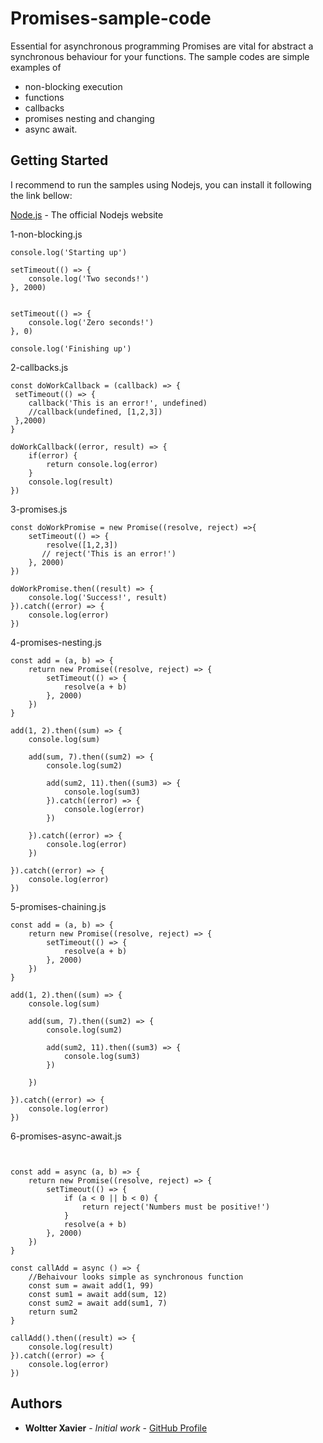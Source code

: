 # Promises-sample-code

Essential for asynchronous programming Promises are vital for abstract a synchronous behaviour for your functions.
The sample codes are simple examples of 
* non-blocking execution
* functions
* callbacks
* promises nesting and changing
* async await.

## Getting Started

I recommend to run the samples using Nodejs, you can install it following the link bellow:

[Node.js](https://nodejs.org/en/) - The official Nodejs website

1-non-blocking.js
```
console.log('Starting up')

setTimeout(() => {
    console.log('Two seconds!')
}, 2000)


setTimeout(() => {
    console.log('Zero seconds!')
}, 0)

console.log('Finishing up')

```

2-callbacks.js
```
const doWorkCallback = (callback) => {
 setTimeout(() => {
    callback('This is an error!', undefined)
    //callback(undefined, [1,2,3])
 },2000)
}

doWorkCallback((error, result) => {
    if(error) {
        return console.log(error)
    }
    console.log(result)
})
```

3-promises.js
```
const doWorkPromise = new Promise((resolve, reject) =>{
    setTimeout(() => {
        resolve([1,2,3])
       // reject('This is an error!')
    }, 2000)
})

doWorkPromise.then((result) => {
    console.log('Success!', result)
}).catch((error) => {
    console.log(error)
})
```

4-promises-nesting.js
```
const add = (a, b) => {
    return new Promise((resolve, reject) => {
        setTimeout(() => {
            resolve(a + b)
        }, 2000)
    })
}

add(1, 2).then((sum) => {
    console.log(sum)

    add(sum, 7).then((sum2) => {
        console.log(sum2)

        add(sum2, 11).then((sum3) => {
            console.log(sum3)
        }).catch((error) => {
            console.log(error)
        })

    }).catch((error) => {
        console.log(error)
    })
    
}).catch((error) => {
    console.log(error)
})
```

5-promises-chaining.js
```
const add = (a, b) => {
    return new Promise((resolve, reject) => {
        setTimeout(() => {
            resolve(a + b)
        }, 2000)
    })
}

add(1, 2).then((sum) => {
    console.log(sum)

    add(sum, 7).then((sum2) => {
        console.log(sum2)

        add(sum2, 11).then((sum3) => {
            console.log(sum3)
        })

    })
    
}).catch((error) => {
    console.log(error)
})
```

6-promises-async-await.js
```


const add = async (a, b) => {
    return new Promise((resolve, reject) => {
        setTimeout(() => {
            if (a < 0 || b < 0) {
                return reject('Numbers must be positive!')
            }
            resolve(a + b)
        }, 2000)
    })
}

const callAdd = async () => {
    //Behaivour looks simple as synchronous function
    const sum = await add(1, 99)
    const sum1 = await add(sum, 12)
    const sum2 = await add(sum1, 7)
    return sum2
}

callAdd().then((result) => {
    console.log(result)
}).catch((error) => {
    console.log(error)
})
```


## Authors

* **Woltter Xavier** - *Initial work* - [GitHub Profile](https://github.com/wvxavier)




